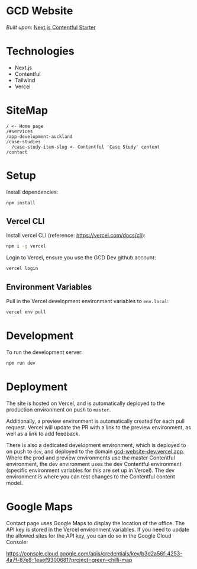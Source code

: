# GCD Website

_Built upon_: [Next.js Contentful Starter](https://github.com/vercel/next.js/blob/canary/examples/cms-contentful)

# Technologies

- Next.js
- Contentful
- Tailwind
- Vercel

# SiteMap

```
/ <- Home page
/#services
/app-development-auckland
/case-studies
  /case-study-item-slug <- Contentful 'Case Study' content
/contact
```

# Setup

Install dependencies:

```bash
npm install
```

## Vercel CLI

Install vercel CLI (reference: https://vercel.com/docs/cli):

```bash
npm i -g vercel
```

Login to Vercel, ensure you use the GCD Dev github account:

```bash
vercel login
```

## Environment Variables

Pull in the Vercel development environment variables to `env.local`:

```bash
vercel env pull
```

# Development

To run the development server:

```bash
npm run dev
```

# Deployment

The site is hosted on Vercel, and is automatically deployed to the production environment on push to `master`.

Additionally, a preview environment is automatically created for each pull request. Vercel will update the PR with a link to the preview environment, as well as a link to add feedback.

There is also a dedicated development environment, which is deployed to on push to `dev`, and deployed to the domain [gcd-website-dev.vercel.app](https://gcd-website-dev.vercel.app/). Where the prod and preview environments use the master Contentful environment, the dev environment uses the dev Contentful environment (specific environment variables for this are set up in Vercel). The dev environment is where you can test changes to the Contentful content model.

# Google Maps

Contact page uses Google Maps to display the location of the office. The API key is stored in the Vercel environment variables.
If you need to update the allowed sites for the API key, you can do so in the Google Cloud Console:

https://console.cloud.google.com/apis/credentials/key/b3d2a56f-4253-4a7f-87e8-1eaef9300681?project=green-chilli-map
